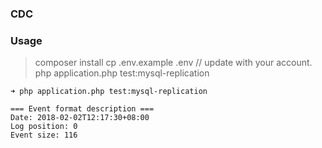 ### CDC

### Usage

> composer install
> cp .env.example .env // update with your account.
> php application.php test:mysql-replication


    ➜ php application.php test:mysql-replication

    === Event format description ===
    Date: 2018-02-02T12:17:30+08:00
    Log position: 0
    Event size: 116
